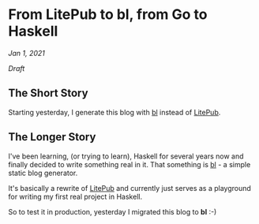 # From LitePub to bl, from Go to Haskell

*Jan 1, 2021*

*Draft*

## The Short Story

Starting yesterday, I generate this blog with [bl](https://github.com/mirovarga/bl)
instead of [LitePub](https://github.com/mirovarga/litepub).

## The Longer Story

I've been learning, (or trying to learn), Haskell for several years now and
finally decided to write something real in it. That something is
[bl](https://github.com/mirovarga/bl) - a simple static
blog generator.

It's basically a rewrite of [LitePub](https://github.com/mirovarga/litepub) and
currently just serves as a playground for writing my first real project in
Haskell.

So to test it in production, yesterday I migrated this blog to **bl** :-)
